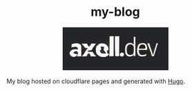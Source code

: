 
<center>

# my-blog
![logo](./axell.png)

</center>

My blog hosted on cloudflare pages and generated with [Hugo](https://gohugo.io/).
